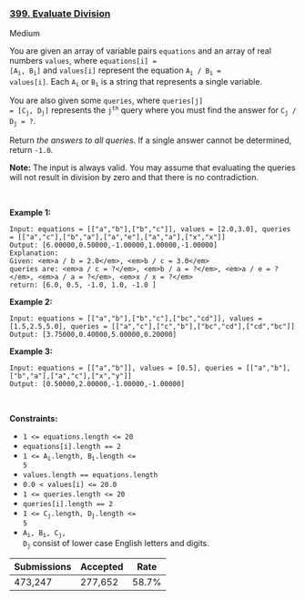 ### [399. Evaluate Division](https://leetcode.com/problems/evaluate-division/)

Medium

You are given an array of variable pairs `` equations `` and an array of real numbers `` values ``, where <code>equations[i] = [A<sub>i</sub>, B<sub>i</sub>]</code> and `` values[i] `` represent the equation <code>A<sub>i</sub> / B<sub>i</sub> = values[i]</code>. Each <code>A<sub>i</sub></code> or <code>B<sub>i</sub></code> is a string that represents a single variable.

You are also given some `` queries ``, where <code>queries[j] = [C<sub>j</sub>, D<sub>j</sub>]</code> represents the <code>j<sup>th</sup></code> query where you must find the answer for <code>C<sub>j</sub> / D<sub>j</sub> = ?</code>.

Return _the answers to all queries_. If a single answer cannot be determined, return `` -1.0 ``.

__Note:__ The input is always valid. You may assume that evaluating the queries will not result in division by zero and that there is no contradiction.

 

__Example 1:__

```
Input: equations = [["a","b"],["b","c"]], values = [2.0,3.0], queries = [["a","c"],["b","a"],["a","e"],["a","a"],["x","x"]]
Output: [6.00000,0.50000,-1.00000,1.00000,-1.00000]
Explanation: 
Given: <em>a / b = 2.0</em>, <em>b / c = 3.0</em>
queries are: <em>a / c = ?</em>, <em>b / a = ?</em>, <em>a / e = ?</em>, <em>a / a = ?</em>, <em>x / x = ?</em>
return: [6.0, 0.5, -1.0, 1.0, -1.0 ]
```

__Example 2:__

```
Input: equations = [["a","b"],["b","c"],["bc","cd"]], values = [1.5,2.5,5.0], queries = [["a","c"],["c","b"],["bc","cd"],["cd","bc"]]
Output: [3.75000,0.40000,5.00000,0.20000]
```

__Example 3:__

```
Input: equations = [["a","b"]], values = [0.5], queries = [["a","b"],["b","a"],["a","c"],["x","y"]]
Output: [0.50000,2.00000,-1.00000,-1.00000]
```

 

__Constraints:__

*   `` 1 <= equations.length <= 20 ``
*   `` equations[i].length == 2 ``
*   <code>1 <= A<sub>i</sub>.length, B<sub>i</sub>.length <= 5</code>
*   `` values.length == equations.length ``
*   `` 0.0 < values[i] <= 20.0 ``
*   `` 1 <= queries.length <= 20 ``
*   `` queries[i].length == 2 ``
*   <code>1 <= C<sub>j</sub>.length, D<sub>j</sub>.length <= 5</code>
*   <code>A<sub>i</sub>, B<sub>i</sub>, C<sub>j</sub>, D<sub>j</sub></code> consist of lower case English letters and digits.

| Submissions    | Accepted     | Rate   |
| -------------- | ------------ | ------ |
| 473,247 | 277,652 | 58.7% |